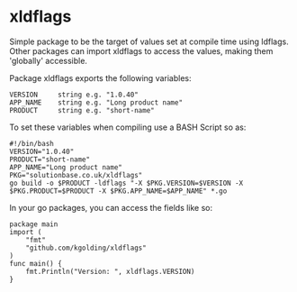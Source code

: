 # xldflags

Simple package to be the target of values set at compile time using ldflags. Other packages can import xldflags to access the values, making them 'globally' accessible.

Package xldflags exports the following variables:

	VERSION		string e.g. "1.0.40"
	APP_NAME	string e.g. "Long product name"
	PRODUCT		string e.g. "short-name"

To set these variables when compiling use a BASH Script so as:

	#!/bin/bash
	VERSION="1.0.40"
	PRODUCT="short-name"
	APP_NAME="Long product name"
	PKG="solutionbase.co.uk/xldflags"
	go build -o $PRODUCT -ldflags "-X $PKG.VERSION=$VERSION -X $PKG.PRODUCT=$PRODUCT -X $PKG.APP_NAME=$APP_NAME" *.go

In your go packages, you can access the fields like so:

	package main
	import (
		"fmt"
		"github.com/kgolding/xldflags"
	)
	func main() {
		fmt.Println("Version: ", xldflags.VERSION)
	}
